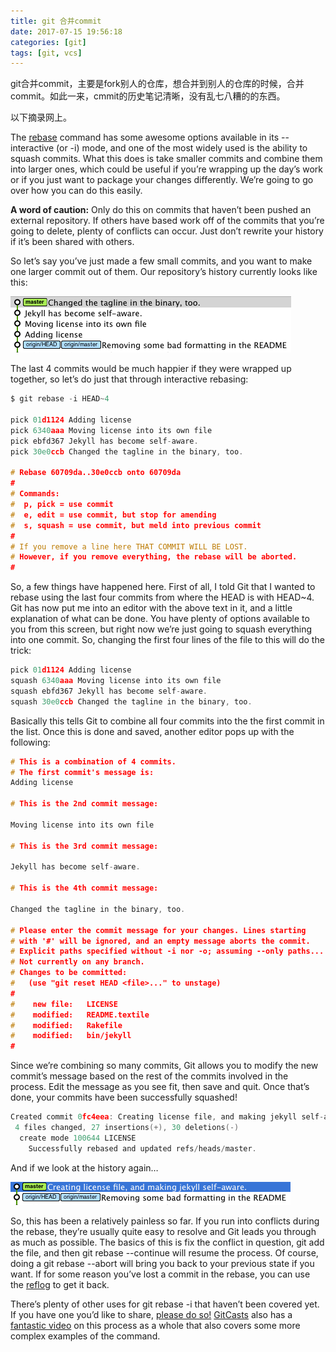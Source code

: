 ```yaml
---
title: git 合并commit
date: 2017-07-15 19:56:18
categories: [git]
tags: [git, vcs]
---
```

git合并commit，主要是fork别人的仓库，想合并到别人的仓库的时候，合并commit。如此一来，cmmit的历史笔记清晰，没有乱七八糟的的东西。

以下摘录网上。

The [rebase](http://gitready.com/intermediate/2009/01/31/intro-to-rebase.html) command has some awesome options available in its --interactive (or -i) mode, and one of the most widely used is the ability to squash commits. What this does is take smaller commits and combine them into larger ones, which could be useful if you’re wrapping up the day’s work or if you just want to package your changes differently. We’re going to go over how you can do this easily.

**A word of caution:** Only do this on commits that haven’t been pushed an external repository. If others have based work off of the commits that you’re going to delete, plenty of conflicts can occur. Just don’t rewrite your history if it’s been shared with others.

So let’s say you’ve just made a few small commits, and you want to make one larger commit out of them. Our repository’s history currently looks like this:

![image](/img/git/squash1.png)

The last 4 commits would be much happier if they were wrapped up together, so let’s do just that through interactive rebasing:

```c
$ git rebase -i HEAD~4

pick 01d1124 Adding license
pick 6340aaa Moving license into its own file
pick ebfd367 Jekyll has become self-aware.
pick 30e0ccb Changed the tagline in the binary, too.

# Rebase 60709da..30e0ccb onto 60709da
#
# Commands:
#  p, pick = use commit
#  e, edit = use commit, but stop for amending
#  s, squash = use commit, but meld into previous commit
#
# If you remove a line here THAT COMMIT WILL BE LOST.
# However, if you remove everything, the rebase will be aborted.
#
```

So, a few things have happened here. First of all, I told Git that I wanted to rebase using the last four commits from where the HEAD is with HEAD~4. Git has now put me into an editor with the above text in it, and a little explanation of what can be done. You have plenty of options available to you from this screen, but right now we’re just going to squash everything into one commit. So, changing the first four lines of the file to this will do the trick:

```c
pick 01d1124 Adding license
squash 6340aaa Moving license into its own file
squash ebfd367 Jekyll has become self-aware.
squash 30e0ccb Changed the tagline in the binary, too.
```

Basically this tells Git to combine all four commits into the the first commit in the list. Once this is done and saved, another editor pops up with the following:

```c
# This is a combination of 4 commits.
# The first commit's message is:
Adding license

# This is the 2nd commit message:

Moving license into its own file

# This is the 3rd commit message:

Jekyll has become self-aware.

# This is the 4th commit message:

Changed the tagline in the binary, too.

# Please enter the commit message for your changes. Lines starting
# with '#' will be ignored, and an empty message aborts the commit.
# Explicit paths specified without -i nor -o; assuming --only paths...
# Not currently on any branch.
# Changes to be committed:
#   (use "git reset HEAD <file>..." to unstage)
#
#    new file:   LICENSE
#    modified:   README.textile
#    modified:   Rakefile
#    modified:   bin/jekyll
#
```

Since we’re combining so many commits, Git allows you to modify the new commit’s message based on the rest of the commits involved in the process. Edit the message as you see fit, then save and quit. Once that’s done, your commits have been successfully squashed!

```c
Created commit 0fc4eea: Creating license file, and making jekyll self-aware.
 4 files changed, 27 insertions(+), 30 deletions(-)
  create mode 100644 LICENSE
    Successfully rebased and updated refs/heads/master.
```

And if we look at the history again…

![image](/img/git/squash2.png)

So, this has been a relatively painless so far. If you run into conflicts during the rebase, they’re usually quite easy to resolve and Git leads you through as much as possible. The basics of this is fix the conflict in question, git add the file, and then git rebase --continue will resume the process. Of course, doing a git rebase --abort will bring you back to your previous state if you want. If for some reason you’ve lost a commit in the rebase, you can use the [reflog](http://gitready.com/intermediate/2009/02/09/reflog-your-safety-net.html) to get it back.

There’s plenty of other uses for git rebase -i that haven’t been covered yet. If you have one you’d like to share, [please do so!](http://gitready.com/submit.html) [GitCasts](http://gitcasts.com/) also has a [fantastic video](http://gitcasts.com/posts/rebasing) on this process as a whole that also covers some more complex examples of the command.